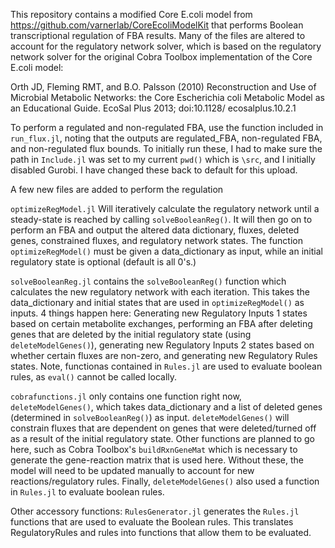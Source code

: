 This repository contains a modified Core E.coli model from https://github.com/varnerlab/CoreEcoliModelKit that performs Boolean transcriptional regulation of FBA results. Many of the files are altered to account for the regulatory network solver, which is based on the regulatory network solver for the original Cobra Toolbox implementation of the Core E.coli model:

Orth JD, Fleming RMT, and B.O. Palsson (2010) Reconstruction and Use of Microbial Metabolic Networks: the Core Escherichia coli Metabolic Model as an Educational Guide. EcoSal Plus 2013; doi:10.1128/ ecosalplus.10.2.1

To perform a regulated and non-regulated FBA, use the function included in ``run_flux.jl``, noting that the outputs are regulated_FBA, non-regulated FBA, and non-regulated flux bounds. To initially run these, I had to make sure the path in ``Include.jl`` was set to my current ``pwd()`` which is ``\src``, and I initially disabled Gurobi. I have changed these back to default for this upload.

A few new files are added to perform the regulation

``optimizeRegModel.jl`` Will iteratively calculate the regulatory network until a steady-state is reached by calling ``solveBooleanReg()``. It will then go on to perform an FBA and output the altered data dictionary, fluxes, deleted genes, constrained fluxes, and regulatory network states. The function ``optimizeRegModel()`` must be given a data_dictionary as input, while an initial regulatory state is optional (default is all 0's.)

``solveBooleanReg.jl`` contains the ``solveBooleanReg()`` function which calculates the new regulatory network with each iteration. This takes the data_dictionary and initial states that are used in ``optimizeRegModel()`` as inputs. 4 things happen here: Generating new Regulatory Inputs 1 states based on certain metabolite exchanges, performing an FBA after deleting genes that are deleted by the initial regulatory state (using ``deleteModelGenes()``), generating new Regulatory Inputs 2 states based on whether certain fluxes are non-zero, and generating new Regulatory Rules states. Note, functionas contained in ``Rules.jl`` are used to evaluate boolean rules, as ``eval()`` cannot be called locally.

``cobrafunctions.jl`` only contains one function right now, ``deleteModelGenes()``, which takes data_dictionary and a list of deleted genes (determined in ``solveBooleanReg()``) as input. ``deleteModelGenes()`` will constrain fluxes that are dependent on genes that were deleted/turned off as a result of the initial regulatory state. Other functions are planned to go here, such as Cobra Toolbox's ``buildRxnGeneMat`` which is necessary to generate the gene-reaction matrix that is used here. Without these, the model will need to be updated manually to account for new reactions/regulatory rules. Finally, ``deleteModelGenes()`` also used a function in ``Rules.jl`` to evaluate boolean rules.

Other accessory functions: ``RulesGenerator.jl`` generates the ``Rules.jl`` functions that are used to evaluate the Boolean rules. This translates RegulatoryRules and rules into functions that allow them to be evaluated.
